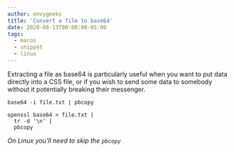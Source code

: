 ```yaml
---
author: envygeeks
title: 'Convert a file to base64'
date: 2020-08-13T00:00:00-05:00
tags:
  - macos
  - snippet
  - linux
---
```


Extracting a file as base64 is particularly useful when you want to put data
directly into a CSS file, or if you wish to send some data to somebody without
it potentially breaking their messenger.

```shell
base64 -i file.txt | pbcopy
```

```shell
openssl base64 < file.txt |
  tr -d '\n' |
  pbcopy
```

_On Linux you'll need to skip the `pbcopy`_
